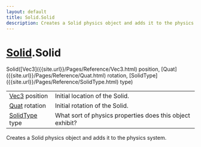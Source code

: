 ```yaml
---
layout: default
title: Solid.Solid
description: Creates a Solid physics object and adds it to the physics system.
---
```

# [Solid]({{site.url}}/Pages/Reference/Solid.html).Solid

<div class='signature' markdown='1'>
 Solid([Vec3]({{site.url}}/Pages/Reference/Vec3.html) position, [Quat]({{site.url}}/Pages/Reference/Quat.html) rotation, [SolidType]({{site.url}}/Pages/Reference/SolidType.html) type)
</div>

|  |  |
|--|--|
|[Vec3]({{site.url}}/Pages/Reference/Vec3.html) position|Initial location of the Solid.|
|[Quat]({{site.url}}/Pages/Reference/Quat.html) rotation|Initial rotation of the Solid.|
|[SolidType]({{site.url}}/Pages/Reference/SolidType.html) type|What sort of physics properties does this              object exhibit?|

Creates a Solid physics object and adds it to the
physics system.



